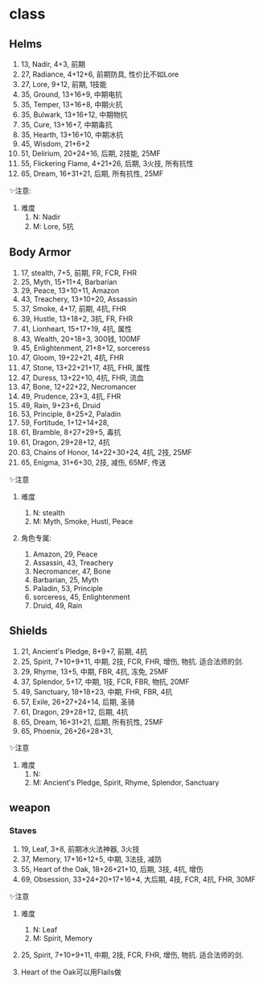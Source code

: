 # class

## Helms

1. 13, Nadir, 4+3, 前期
2. 27, Radiance, 4+12+6, 前期防具, 性价比不如Lore
3. 27, Lore, 9+12, 前期, 1技能
4. 35, Ground, 13+16+9, 中期电抗
5. 35, Temper, 13+16+8, 中期火抗
6. 35, Bulwark, 13+16+12, 中期物抗
7. 35, Cure, 13+16+7, 中期毒抗
8. 35, Hearth, 13+16+10, 中期冰抗
9. 45, Wisdom, 21+6+2
10. 51, Delirium, 20+24+16, 后期, 2技能, 25MF
11. 55, Flickering Flame, 4+21+26, 后期, 3火技, 所有抗性
12. 65, Dream, 16+31+21, 后期, 所有抗性, 25MF

✨注意:

1. 难度
    1. N: Nadir
    2. M: Lore, 5抗

## Body Armor

1. 17, stealth, 7+5, 前期, FR, FCR, FHR
2. 25, Myth, 15+11+4, Barbarian
3. 29, Peace, 13+10+11, Amazon
4. 43, Treachery, 13+10+20, Assassin
5. 37, Smoke, 4+17, 前期, 4抗, FHR
6. 39, Hustle, 13+18+2, 3抗, FR, FHR
7. 41, Lionheart, 15+17+19, 4抗, 属性
8. 43, Wealth, 20+18+3, 300钱, 100MF
9. 45, Enlightenment, 21+8+12, sorceress
10. 47, Gloom, 19+22+21, 4抗, FHR
11. 47, Stone, 13+22+21+17, 4抗, FHR, 属性
12. 47, Duress, 13+22+10, 4抗, FHR, 流血
13. 47, Bone, 12+22+22, Necromancer
14. 49, Prudence, 23+3, 4抗, FHR
15. 49, Rain, 9+23+6, Druid
16. 53, Principle, 8+25+2, Paladin
17. 59, Fortitude, 1+12+14+28, 
18. 61, Bramble, 8+27+29+5, 毒抗
19. 61, Dragon, 29+28+12, 4抗
20. 63, Chains of Honor, 14+22+30+24, 4抗, 2技, 25MF
21. 65, Enigma, 31+6+30, 2技, 减伤, 65MF, 传送


✨注意

1. 难度
    1. N: stealth
    2. M: Myth, Smoke, Hustl, Peace

2. 角色专属:
    1. Amazon, 29, Peace
    2. Assassin, 43, Treachery
    3. Necromancer, 47, Bone
    4. Barbarian, 25, Myth
    5. Paladin, 53, Principle
    6. sorceress, 45, Enlightenment
    7. Druid, 49, Rain


## Shields

1. 21, Ancient's Pledge, 8+9+7, 前期, 4抗
2. 25, Spirit, 7+10+9+11, 中期, 2技, FCR, FHR, 增伤, 物抗. 适合法师的剑.
3. 29, Rhyme, 13+5, 中期, FBR, 4抗, 冻免, 25MF
4. 37, Splendor, 5+17, 中期, 1技, FCR, FBR, 物抗, 20MF
5. 49, Sanctuary, 18+18+23, 中期, FHR, FBR, 4抗
6. 57, Exile, 26+27+24+14, 后期, 圣骑
7. 61, Dragon, 29+28+12, 后期, 4抗
8. 65, Dream, 16+31+21, 后期, 所有抗性, 25MF
9. 65, Phoenix, 26+26+28+31, 

✨注意

1. 难度
    1. N: 
    2. M: Ancient's Pledge, Spirit, Rhyme, Splendor, Sanctuary

## weapon

### Staves

1. 19, Leaf, 3+8, 前期冰火法神器, 3火技
2. 37, Memory, 17+16+12+5, 中期, 3法技, 减防
3. 55, Heart of the Oak, 18+26+21+10, 后期, 3技, 4抗, 增伤
4. 69, Obsession, 33+24+20+17+16+4, 大后期, 4技, FCR, 4抗, FHR, 30MF

✨注意

1. 难度
    1. N: Leaf
    2. M: Spirit, Memory

2. 25, Spirit, 7+10+9+11, 中期, 2技, FCR, FHR, 增伤, 物抗. 适合法师的剑.
3. Heart of the Oak可以用Flails做

